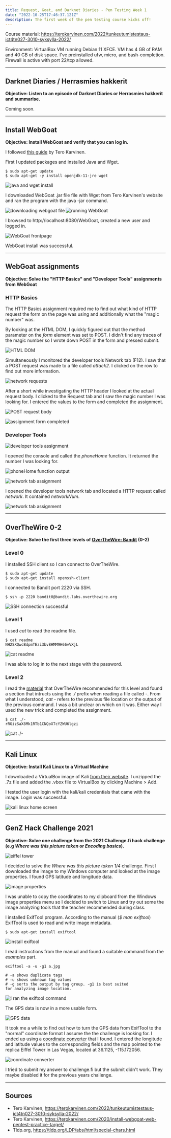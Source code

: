 ```yaml
---
title: Request, Goat, and Darknet Diaries - Pen Testing Week 1
date: "2022-10-25T17:46:37.121Z"
description: The first week of the pen testing course kicks off!
---
```


Course material: https://terokarvinen.com/2022/tunkeutumistestaus-ict4tn027-3010-syksylla-2022/

Environment: VirtualBox VM running Debian 11 XFCE. VM has 4 GB of RAM and 40 GB of disk space. I've preinstalled ufw, micro, and bash-completion. Firewall is active with port 22/tcp allowed.

---

## Darknet Diaries / Herrasmies hakkerit

**Objective: Listen to an episode of Darknet Diaries or Herrasmies hakkerit and summarise.**

Coming soon.

---

## Install WebGoat

**Objective: Install WebGoat and verify that you can log in.**

I followed [this guide](https://terokarvinen.com/2020/install-webgoat-web-pentest-practice-target/) by Tero Karvinen.

First I updated packages and installed Java and Wget.

```
$ sudo apt-get update
$ sudo apt-get -y install openjdk-11-jre wget
``` 

![java and wget install](f1.PNG)

I downloaded WebGoat .jar file file with Wget from Tero Karvinen's website and ran the program with the java -jar command.

![downloading webgoat file](f2.PNG)
![running WebGoat](f3.PNG)

I browsed to http://localhost:8080/WebGoat, created a new user and logged in.

![WebGoat frontpage](f4.PNG)

WebGoat install was successful.

---

## WebGoat assignments

**Objective: Solve the "HTTP Basics" and "Developer Tools" assignments from WebGoat**

### HTTP Basics

The HTTP Basics assignment required me to find out what kind of HTTP request the form on the page was using and additionally what the "magic number" was.

By looking at the HTML DOM, I quickly figured out that the method parameter on the *form* element was set to POST. I didn't find any traces of the magic number so I wrote down POST in the form and pressed submit.

![HTML DOM](f6.PNG)

Simultaneously I monitored the developer tools Network tab (F12). I saw that a POST request was made to a file called *attack2*. I clicked on the row to find out more information.

![network requests](f7.PNG)

After a short while investigating the HTTP header I looked at the actual request body. I clicked to the Request tab and I saw the magic number I was looking for. I entered the values to the form and completed the assignment.

![POST request body](f5.PNG)

![assignment form completed](f8.PNG)

### Developer Tools

![developer tools assignment](f9.PNG)

I opened the console and called the *phoneHome* function. It returned the number I was looking for.

![phoneHome function output](f10.PNG)

![network tab assignment](f12.PNG)

I opened the developer tools network tab and located a HTTP request called *network*. It contained *networkNum*.

![network tab assignment](f11.PNG)

---

## OverTheWire 0-2

**Objective: Solve the first three levels of [OverTheWire: Bandit](https://overthewire.org/wargames/bandit/) (0-2)**

### Level 0

I installed SSH client so I can connect to OverTheWire.

```
$ sudo apt-get update
$ sudo apt-get install openssh-client
```

I connected to Bandit port 2220 via SSH.

```
$ ssh -p 2220 bandit0@bandit.labs.overthewire.org
```

![SSH connection successful](f13.PNG)

### Level 1

I used *cat* to read the readme file.

```
$ cat readme
NH2SXQwcBdpmTEzi3bvBHMM9H66vVXjL
```

![cat readme](f14.PNG)

I was able to log in to the next stage with the password.

### Level 2

I read the [material](https://tldp.org/LDP/abs/html/special-chars.html) that OverTheWire recommended for this level and found a section that intructs using the *./* prefix when reading a file called *-*. From what I understood, *cat -* refers to the previous file location or the output of the previous command. I was a bit unclear on which on it was. Either way I used the new trick and completed the assignment.

```
$ cat ./-
rRGizSaX8Mk1RTb1CNQoXTcYZWU6lgzi
```

![cat ./-](f15.PNG)

---

## Kali Linux

**Objective: Install Kali Linux to a Virtual Machine**

I downloaded a VirtualBox image of Kali [from their website](https://www.kali.org/get-kali/#kali-virtual-machines). I unzipped the .7z file and added the .vbox file to VirtualBox by clicking Machine > Add.

I tested the user login with the kali/kali credentials that came with the image. Login was successful.

![kali linux home screen](f16.PNG)

---

## GenZ Hack Challenge 2021

**Objective: Solve one challenge from the 2021 Challenge.fi hack challenge (e.g *Where was this picture taken* or *Encoding basics*).**

![eiffel tower](a.jpg)

I decided to solve the *Where was this picture taken 1/4* challenge. First I downloaded the image to my Windows computer and looked at the image properties. I found GPS latitude and longitude data.

![image properties](f17.PNG)

I was unable to copy the coordinates to my clipboard from the Windows image properties menu so I decided to switch to Linux and try out some the image analyzing tools that the teacher recommended during class.

I installed ExifTool program. According to the manual (*$ man exiftool*) ExifTool is used to read and write image metadata.

```
$ sudo apt-get install exiftool
```

![install exiftool](f18.PNG)

I read instructions from the manual and found a suitable command from the *examples* part.

```
exiftool -a -u -g1 a.jpg

# -a shows duplicate tags
# -u shows unknown tag values
# -g sorts the output by tag group. -g1 is best suited 
for analyzing image location. 
```

![I ran the exiftool command](f19.PNG)

The GPS data is now in a more usable form.

![GPS data](f20.PNG)

It took me a while to find out how to turn the GPS data from ExifTool to the "normal" coordinate format I assume the the challenge is looking for. I ended up using a [coordinate converter](https://coordinates-converter.com/) that I found. I entered the longitude and latitude values to the corresponding fields and the map pointed to the replica Eiffel Tower in Las Vegas, located at 36.1125, -115.172056.

![coordinate converter](f21.PNG)

I tried to submit my answer to challenge.fi but the submit didn't work. They maybe disabled it for the previous years challenge.

---

## Sources

- Tero Karvinen, https://terokarvinen.com/2022/tunkeutumistestaus-ict4tn027-3010-syksylla-2022/
- Tero Karvinen, https://terokarvinen.com/2020/install-webgoat-web-pentest-practice-target/
- Tldp.org, https://tldp.org/LDP/abs/html/special-chars.html